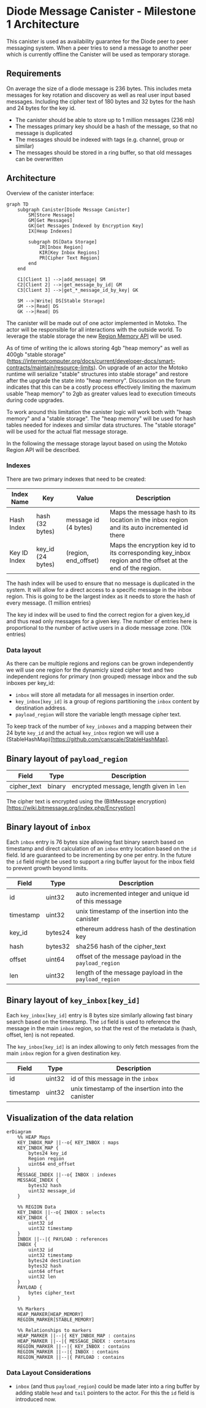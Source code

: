 # Diode Message Canister - Milestone 1 Architecture

This canister is used as availability guarantee for the Diode peer to peer messaging system. When a peer tries to send a message to another peer which is currently offline the Canister will be used as temporary storage.

## Requirements

On average the size of a diode message is 236 bytes. This includes meta messages for key rotation and discovery as well as real user input based messages. Including the cipher text of 180 bytes and 32 bytes for the hash and 24 bytes for the key id.

- The canister should be able to store up to 1 million messages (236 mb)
- The messages primary key should be a hash of the message, so that no message is duplicated
- The messages should be indexed with tags (e.g. channel, group or similar)
- The messages should be stored in a ring buffer, so that old messages can be overwritten

## Architecture

Overview of the canister interface:

```mermaid
graph TD
    subgraph Canister[Diode Message Canister]
        SM[Store Message]
        GM[Get Messages]
        GK[Get Messages Indexed by Encryption Key]
        IX[Heap Indexes]

        subgraph DS[Data Storage]
            IR[Inbox Region]
            KIR[Key Inbox Regions]
            PR[Cipher Text Region]
        end
    end

    C1[Client 1] -->|add_message| SM
    C2[Client 2] -->|get_message_by_id| GM
    C3[Client 3] -->|get_*_message_id_by_key| GK

    SM -->|Write| DS[Stable Storage]
    GM -->|Read| DS
    GK -->|Read| DS
```

The canister will be made out of one actor implemented in Motoko. The actor will be responsible for all interactions with the outside world. To leverage the stable storage the new [Region Memory API](https://internetcomputer.org/docs/current/motoko/main/base/Region) will be used.

As of time of writing the ic allows storing 4gb "heap memory" as well as 400gb "stable storage" (https://internetcomputer.org/docs/current/developer-docs/smart-contracts/maintain/resource-limits). On upgrade of an actor the Motoko runtime will serialize "stable" structures into stable storage" and restore after the upgrade the state into "heap memory". Discussion on the forum indicates that this can be a costly process effectively limiting the maximum usable "heap memory" to 2gb as greater values lead to execution timeouts during code upgrades.

To work around this limitation the canister logic will work both with "heap memory" and a "stable storage". The "heap memory" will be used for hash tables needed for indexes and similar data structures. The "stable storage" will be used for the actual flat message storage.

In the following the message storage layout based on using the Motoko Region API will be described.

### Indexes

There are two primary indexes that need to be created:

| Index Name | Key | Value | Description |
|------------|-----|-------|-------------|
| Hash Index | hash (32 bytes) | message id (4 bytes) | Maps the message hash to its location in the inbox region and its auto incremented id there |
| Key ID Index | key_id (24 bytes) | (region, end_offset) | Maps the encryption key id to its corresponding key_inbox region and the offset at the end of the region. |

The hash index will be used to ensure that no message is duplicated in the system. It will allow for a direct access to a specific message in the inbox region. This is going to be the largest index as it needs to store the hash of every message. (1 million entries)

The key id index will be used to find the correct region for a given key_id and thus read only messages for a given key. The number of entries here is proportional to the number of active users in a diode message zone. (10k entries)

### Data layout

As there can be multiple regions and regions can be grown independently we will use one region for the dynamicly sized cipher text and two independent regions for primary (non grouped) message inbox and the sub inboxes per key_id:

- `inbox` will store all metadata for all messages in insertion order.
- `key_inbox[key_id]` is a group of regions partitioning the `inbox` content by destination address.
- `payload_region` will store the variable length message cipher text.

To keep track of the number of `key_inboxes` and a mapping between their 24 byte `key_id` and the actual `key_inbox` region we will use a (StableHashMap)[https://github.com/canscale/StableHashMap].


## Binary layout of `payload_region`

| Field       | Type   | Description                                                         |
| ----------- | ------ | ------------------------------------------------------------------- |
| cipher_text | binary | encrypted message, length given in `len`                            |

The cipher text is encrypted using the (BitMessage encryption)[https://wiki.bitmessage.org/index.php/Encryption]

## Binary layout of `inbox`

Each `inbox` entry is 76 bytes size allowing fast binary search based on timestamp and direct calculation
of an `inbox` entry location based on the `id` field. Id are guaranteed to be incrementing by one per entry.
In the future the `id` field might be used to support a ring buffer layout for the inbox field to prevent
growth beyond limits.

| Field       | Type    | Description                                                         |
| ----------- | ------- | ------------------------------------------------------------------- |
| id          | uint32  | auto incremented integer and unique id of this message              |
| timestamp   | uint32  | unix timestamp of the insertion into the canister                   |
| key_id      | bytes24 | ethereum address hash of the destination key                        |
| hash        | bytes32 | sha256 hash of the cipher_text                                      |
| offset      | uint64  | offset of the message payload in the `payload_region`               |
| len         | uint32  | length of the message payload in the `payload_region`               |

## Binary layout of `key_inbox[key_id]`

Each `key_inbox[key_id]` entry is 8 bytes size similarly allowing fast binary search based
on the timestamp. The `id` field is used to reference the message in the main `inbox` region,
so that the rest of the metadata is (hash, offset, len) is not repeated.

The `key_inbox[key_id]` is an index allowing to only fetch messages from the main `inbox` region
for a given destination key.

| Field       | Type    | Description                                                         |
| ----------- | ------- | ------------------------------------------------------------------- |
| id          | uint32  | id of this message in the `inbox`                                   |
| timestamp   | uint32  | unix timestamp of the insertion into the canister                   |

## Visualization of the data relation

```mermaid
erDiagram
    %% HEAP Maps
    KEY_INBOX_MAP ||--o{ KEY_INBOX : maps
    KEY_INBOX_MAP {
        bytes24 key_id
        Region region
        uint64 end_offset
    }
    MESSAGE_INDEX ||--o{ INBOX : indexes
    MESSAGE_INDEX {
        bytes32 hash
        uint32 message_id
    }

    %% REGION Data
    KEY_INBOX ||--o{ INBOX : selects
    KEY_INBOX {
        uint32 id
        uint32 timestamp
    }
    INBOX ||--|{ PAYLOAD : references
    INBOX {
        uint32 id
        uint32 timestamp
        bytes24 destination
        bytes32 hash
        uint64 offset
        uint32 len
    }
    PAYLOAD {
        bytes cipher_text
    }

    %% Markers
    HEAP_MARKER[HEAP_MEMORY]
    REGION_MARKER[STABLE_MEMORY]

    %% Relationships to markers
    HEAP_MARKER ||--|{ KEY_INBOX_MAP : contains
    HEAP_MARKER ||--|{ MESSAGE_INDEX : contains
    REGION_MARKER ||--|{ KEY_INBOX : contains
    REGION_MARKER ||--|{ INBOX : contains
    REGION_MARKER ||--|{ PAYLOAD : contains
```

### Data Layout Considerations

- `inbox` (and thus `payload_region`) could be made later into a ring buffer by adding stable `head` and `tail` pointers to the actor. For this the `id` field is introduced now.
 

